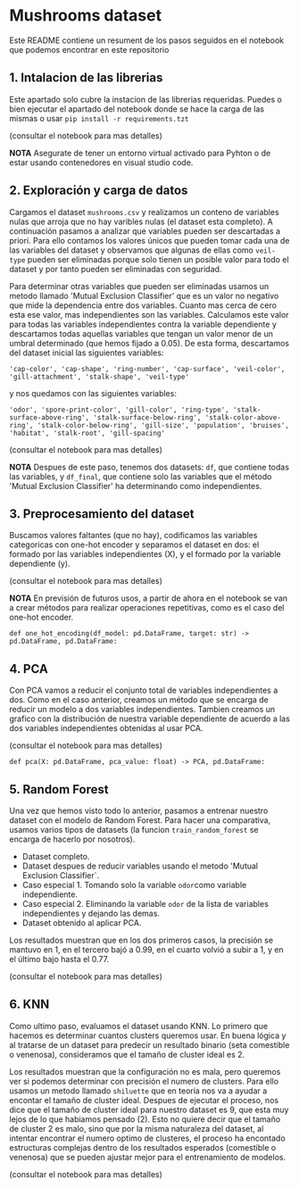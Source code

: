 # Mushrooms dataset

Este README contiene un resument de los pasos seguidos en el notebook que podemos encontrar en este repositorio

## 1. Intalacion de las librerias
Este apartado solo cubre la instacion de las librerias requeridas. Puedes o bien ejecutar el apartado del notebook donde se hace la carga de las mismas o usar `pip install -r requirements.tzt`

(consultar el notebook para mas detalles)

**NOTA** Asegurate de tener un entorno virtual activado para Pyhton o de estar usando contenedores en visual studio code.

## 2. Exploración y carga de datos

Cargamos el dataset `mushrooms.csv` y realizamos un conteno de variables nulas que arroja que no hay varibles nulas (el dataset esta completo). A continuación pasamos a analizar que variables pueden ser descartadas a priori. Para ello contamos los valores únicos que pueden tomar cada una de las variables del dataset y observamos que algunas de ellas como `veil-type` pueden ser eliminadas porque solo tienen un posible valor para todo el dataset y por tanto pueden ser eliminadas con seguridad.

Para determinar otras variables que pueden ser eliminadas usamos un metodo llamado 'Mutual Exclusion Classifier' que es un valor no negativo que mide la dependencia entre dos variables. Cuanto mas cerca de cero esta ese valor, mas independientes son las variables. Calculamos este valor para todas las variables independientes contra la variable dependiente y descartamos todas aquellas variables que tengan un valor menor de un umbral determinado (que hemos fijado a 0.05). De esta forma, descartamos del dataset inicial las siguientes variables:

```
'cap-color', 'cap-shape', 'ring-number', 'cap-surface', 'veil-color', 'gill-attachment', 'stalk-shape', 'veil-type'
```
y nos quedamos con las siguientes variables:

```
'odor', 'spore-print-color', 'gill-color', 'ring-type', 'stalk-surface-above-ring', 'stalk-surface-below-ring', 'stalk-color-above-ring', 'stalk-color-below-ring', 'gill-size', 'population', 'bruises', 'habitat', 'stalk-root', 'gill-spacing'

```
(consultar el notebook para mas detalles)

**NOTA** Despues de este paso, tenemos dos datasets: `df`, que contiene todas las variables, y `df_final`, que contiene solo las variables que el método 'Mutual Exclusion Classifier' ha determinando como independientes.

## 3. Preprocesamiento del dataset

Buscamos valores faltantes (que no hay), codificamos las variables categoricas con one-hot encoder y separamos el dataset en dos: el formado por las variables independientes (X), y el formado por la variable dependiente (y). 

(consultar el notebook para mas detalles)

**NOTA** En previsión de futuros usos, a partir de ahora en el notebook se van a crear métodos para realizar operaciones repetitivas, como es el caso del one-hot encoder.

```
def one_hot_encoding(df_model: pd.DataFrame, target: str) -> pd.DataFrame, pd.DataFrame:

```
## 4. PCA

Con PCA vamos a reducir el conjunto total de variables independientes a dos. Como en el caso anterior, creamos un método que se encarga de reducir un modelo a dos variables independientes. Tambien creamos un grafico con la distribución de nuestra variable dependiente de acuerdo a las dos variables independientes obtenidas al usar PCA.

(consultar el notebook para mas detalles)

```
def pca(X: pd.DataFrame, pca_value: float) -> PCA, pd.DataFrame:
```

## 5. Random Forest

Una vez que hemos visto todo lo anterior, pasamos a entrenar nuestro dataset con el modelo de Random Forest. Para hacer una comparativa, usamos varios tipos de datasets (la funcion `train_random_forest` se encarga de hacerlo por nosotros).

- Dataset completo.
- Dataset despues de reducir variables usando el metodo 'Mutual Exclusion Classifier`.
- Caso especial 1. Tomando solo la variable `odor`como variable independiente.
- Caso especial 2. Eliminando la variable `odor` de la lista de variables independientes y dejando las demas.
- Dataset obtenido al aplicar PCA.

Los resultados muestran que en los dos primeros casos, la precisión se mantuvo en 1, en el tercero bajó a 0.99, en el cuarto volvió a subir a 1, y en el último bajo hasta el 0.77.

(consultar el notebook para mas detalles)

## 6. KNN

Como ultimo paso, evaluamos el dataset usando KNN. Lo primero que hacemos es determinar cuantos clusters queremos usar. En buena lógica y al tratarse de un dataset para predecir un resultado binario (seta comestible o venenosa), consideramos que el tamaño de cluster ideal es 2.

Los resultados muestran que la configuración no es mala, pero queremos ver si podemos determinar con precisión el numero de clusters. Para ello usamos un metodo llamado `shiluette` que en teoría nos va a ayudar a encontar el tamaño de cluster ideal. Despues de ejecutar el proceso, nos dice que el tamaño de cluster ideal para nuestro dataset es 9, que esta muy lejos de lo que habiamos pensado (2). Esto no quiere decir que el tamaño de cluster 2 es malo, sino que por la misma naturaleza del dataset, al intentar encontrar el numero optimo de clusteres, el proceso ha encontado estructuras complejas dentro de los resultados esperados (comestible o venenosa) que se pueden ajustar mejor para el entrenamiento de modelos.

(consultar el notebook para mas detalles)
